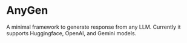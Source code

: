 # AnyGen
A minimal framework to generate response from any LLM. Currently it supports Huggingface, OpenAI, and Gemini  models. 
